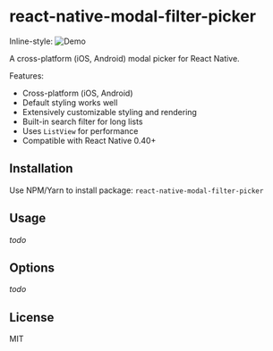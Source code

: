# react-native-modal-filter-picker

Inline-style:
![Demo](https://github.com/hiddentao/react-native-modal-filter-picker/raw/master/demo.gif "Demo")

A cross-platform (iOS, Android) modal picker for React Native.

Features:

* Cross-platform (iOS, Android)
* Default styling works well
* Extensively customizable styling and rendering
* Built-in search filter for long lists
* Uses `ListView` for performance
* Compatible with React Native 0.40+

## Installation

Use NPM/Yarn to install package: `react-native-modal-filter-picker`

## Usage

_todo_

## Options

_todo_

## License

MIT
